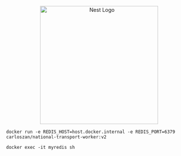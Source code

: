 <p align="center">
  <a href="http://nestjs.com/" target="blank"><img src="https://nestjs.com/img/logo_text.svg" width="320" alt="Nest Logo" /></a>
</p>

```
docker run -e REDIS_HOST=host.docker.internal -e REDIS_PORT=6379 carloszan/national-transport-worker:v2
```

```
docker exec -it myredis sh
```
